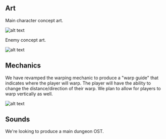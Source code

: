 ## Art
Main character concept art.

![alt text](https://raw.githubusercontent.com/wf-game/wf-game.github.io/master/images/android.png)


Enemy concept art.

![alt text](https://raw.githubusercontent.com/wf-game/wf-game.github.io/master/images/enemy.jpg)

## Mechanics
We have revamped the warping mechanic to produce a "warp guide" that indicates where the player will warp.
The player will have the ability to change the distance/direction of their warp.
We plan to allow for players to warp vertically as well.

![alt text](https://raw.githubusercontent.com/wf-game/wf-game.github.io/master/gifs/Recording-9.gif)

## Sounds
We're looking to produce a main dungeon OST.
